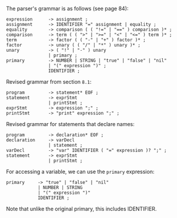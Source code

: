 The parser's grammar is as follows (see page 84):

```
expression      -> assignment ;
assignment      -> IDENTIFIER "=" assignment | equality ;
equality        -> comparison ( ( "!=" | "==" ) comparison )* ;
comparison      -> term ( ( ">" | ">=" | "<" | "<=" ) term )* ;
term            -> factor ( ( "-" | "+" ) factor )* ;
factor          -> unary ( ( "/" | "*" ) unary )* ;
unary           -> ( "!" | "-" ) unary
                | primary ;
primary         -> NUMBER | STRING | "true" | "false" | "nil"                   
                | "(" expression ")" ;
                IDENTIFIER ;
```

Revised grammar from section `8.1`:

```
program         -> statement* EOF ;
statement       -> exprStmt
                | printStmt ;
exprStmt        -> expression ";" ;
printStmt       -> "print" expression ";" ;               
```

Revised grammar for statements that declare names:

```
program         -> declaration* EOF ;
declaration     -> varDecl 
                | statement ;
varDecl         -> "var" IDENTIFIER ( "=" expression )? ";" ;
statement       -> exprStmt
                | printStmt ;
```

For accessing a variable, we can use the `primary` expression:

```
primary     -> "true" | "false" | "nil"
            | NUMBER | STRING 
            | "(" expression ")"
            IDENTIFIER ;
```

Note that unlike the original primary, this includes IDENTIFIER.